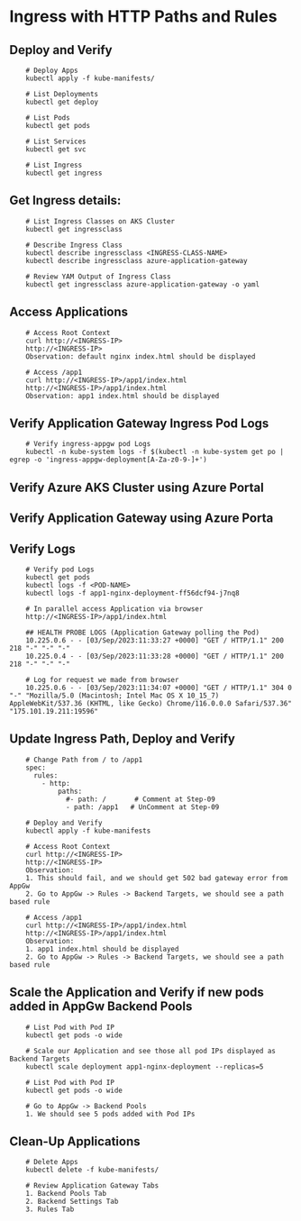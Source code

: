 # Ingress with HTTP Paths and Rules

## Deploy and Verify

		# Deploy Apps
		kubectl apply -f kube-manifests/

		# List Deployments
		kubectl get deploy

		# List Pods
		kubectl get pods

		# List Services
		kubectl get svc

		# List Ingress
		kubectl get ingress

## Get Ingress details:

		# List Ingress Classes on AKS Cluster
		kubectl get ingressclass 

		# Describe Ingress Class
		kubectl describe ingressclass <INGRESS-CLASS-NAME>
		kubectl describe ingressclass azure-application-gateway

		# Review YAM Output of Ingress Class
		kubectl get ingressclass azure-application-gateway -o yaml
		

## Access Applications

		# Access Root Context
		curl http://<INGRESS-IP>
		http://<INGRESS-IP>
		Observation: default nginx index.html should be displayed

		# Access /app1
		curl http://<INGRESS-IP>/app1/index.html
		http://<INGRESS-IP>/app1/index.html
		Observation: app1 index.html should be displayed
		
## Verify Application Gateway Ingress Pod Logs

		# Verify ingress-appgw pod Logs 
		kubectl -n kube-system logs -f $(kubectl -n kube-system get po | egrep -o 'ingress-appgw-deployment[A-Za-z0-9-]+')
		
## Verify Azure AKS Cluster using Azure Portal

## Verify Application Gateway using Azure Porta

## Verify Logs
		
		# Verify pod Logs 
		kubectl get pods 
		kubectl logs -f <POD-NAME>
		kubectl logs -f app1-nginx-deployment-ff56dcf94-j7nq8

		# In parallel access Application via browser
		http://<INGRESS-IP>/app1/index.html

		## HEALTH PROBE LOGS (Application Gateway polling the Pod)
		10.225.0.6 - - [03/Sep/2023:11:33:27 +0000] "GET / HTTP/1.1" 200 218 "-" "-" "-"
		10.225.0.4 - - [03/Sep/2023:11:33:28 +0000] "GET / HTTP/1.1" 200 218 "-" "-" "-"

		# Log for request we made from browser
		10.225.0.6 - - [03/Sep/2023:11:34:07 +0000] "GET / HTTP/1.1" 304 0 "-" "Mozilla/5.0 (Macintosh; Intel Mac OS X 10_15_7) AppleWebKit/537.36 (KHTML, like Gecko) Chrome/116.0.0.0 Safari/537.36" "175.101.19.211:19596"
		
		
## Update Ingress Path, Deploy and Verify

		# Change Path from / to /app1
		spec:
		  rules:
			- http:
				paths:
				  #- path: /       # Comment at Step-09
				  - path: /app1   # UnComment at Step-09

		# Deploy and Verify
		kubectl apply -f kube-manifests

		# Access Root Context
		curl http://<INGRESS-IP>
		http://<INGRESS-IP>
		Observation: 
		1. This should fail, and we should get 502 bad gateway error from AppGw
		2. Go to AppGw -> Rules -> Backend Targets, we should see a path based rule

		# Access /app1
		curl http://<INGRESS-IP>/app1/index.html
		http://<INGRESS-IP>/app1/index.html
		Observation: 
		1. app1 index.html should be displayed
		2. Go to AppGw -> Rules -> Backend Targets, we should see a path based rule
		
		
## Scale the Application and Verify if new pods added in AppGw Backend Pools

		# List Pod with Pod IP
		kubectl get pods -o wide

		# Scale our Application and see those all pod IPs displayed as Backend Targets
		kubectl scale deployment app1-nginx-deployment --replicas=5

		# List Pod with Pod IP
		kubectl get pods -o wide

		# Go to AppGw -> Backend Pools
		1. We should see 5 pods added with Pod IPs
		

## Clean-Up Applications

		# Delete Apps
		kubectl delete -f kube-manifests/

		# Review Application Gateway Tabs
		1. Backend Pools Tab 
		2. Backend Settings Tab
		3. Rules Tab
